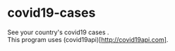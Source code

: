# covid19-cases
See your country's covid19 cases .  
This program uses (covid19api)[http://covid19api.com].    
